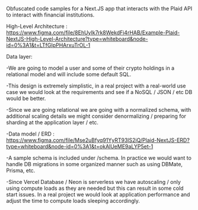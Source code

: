 Obfuscated code samples for a Next.JS app that interacts with the Plaid API to interact with financial institutions.

High-Level Architecture : https://www.figma.com/file/8EhUyIk7rk8WekdFi4rHAB/Example-Plaid-NextJS-High-Level-Architecture?type=whiteboard&node-id=0%3A1&t=LTfGIpPHArxuTrOL-1

Data layer:

  -We are going to model a user and some of their crypto holdings in a relational model and will include some default SQL. 
  
  -This design is extremely simplistic, in a real project with a real-world use case we would look at the requirements and see if a NoSQL / JSON / etc DB would be better.
  
  -Since we are going relational we are going with a normalized schema, with additional scaling details we might consider denormalizing / preparing for sharding at the 
   application layer / etc. 
   
  -Data model / ERD : https://www.figma.com/file/Mse2uBfyq91YyRT93lS2iQ/Plaid-NextJS-ERD?type=whiteboard&node-id=0%3A1&t=okAlUeME9aLYP5et-1
  
  -A sample schema is included under /schema. In practice we would want to handle DB migrations in some organized manner such as using DBMate, Prisma, etc. 
  
  -Since Vercel Database / Neon is serverless we have autoscaling / only using compute loads as they are needed but this can result in some cold start issues. In a real 
   project we would look at application performance and adjust the time to compute loads sleeping accordingly.
